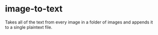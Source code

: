 # image-to-text
Takes all of the text from every image in a folder of images and appends it to a single plaintext file.
